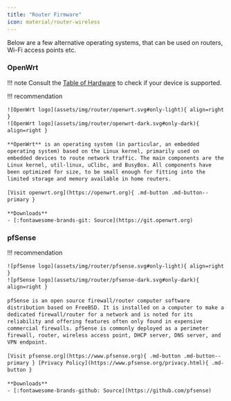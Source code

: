 ```yaml
---
title: "Router Firmware"
icon: material/router-wireless
---
```

Below are a few alternative operating systems, that can be used on routers, Wi-Fi access points etc.

### OpenWrt

!!! note
    Consult the [Table of Hardware](https://openwrt.org/toh/start) to check if your device is supported.

!!! recommendation

    ![OpenWrt logo](assets/img/router/openwrt.svg#only-light){ align=right }
    ![OpenWrt logo](assets/img/router/openwrt-dark.svg#only-dark){ align=right }

    **OpenWrt** is an operating system (in particular, an embedded operating system) based on the Linux kernel, primarily used on embedded devices to route network traffic. The main components are the Linux kernel, util-linux, uClibc, and BusyBox. All components have been optimized for size, to be small enough for fitting into the limited storage and memory available in home routers.

    [Visit openwrt.org](https://openwrt.org){ .md-button .md-button--primary }

    **Downloads**
    - [:fontawesome-brands-git: Source](https://git.openwrt.org)

### pfSense

!!! recommendation

    ![pfSense logo](assets/img/router/pfsense.svg#only-light){ align=right }
    ![pfSense logo](assets/img/router/pfsense-dark.svg#only-dark){ align=right }

    pfSense is an open source firewall/router computer software distribution based on FreeBSD. It is installed on a computer to make a dedicated firewall/router for a network and is noted for its reliability and offering features often only found in expensive commercial firewalls. pfSense is commonly deployed as a perimeter firewall, router, wireless access point, DHCP server, DNS server, and VPN endpoint.

    [Visit pfsense.org](https://www.pfsense.org){ .md-button .md-button--primary } [Privacy Policy](https://www.pfsense.org/privacy.html){ .md-button }

    **Downloads**
    - [:fontawesome-brands-github: Source](https://github.com/pfsense)
